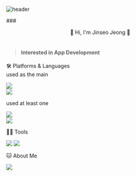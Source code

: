 ![header](https://capsule-render.vercel.app/api?type=waving&color=98AFC7&height=200&section=header&text=Tital%20wave&fontSize=50&fontColor=FFFFFF&fontAlignY=40)

###<center>👋 Hi, I'm Jinseo Jeong 👋</center> <br>

>#### Interested in App Development 

🛠️ Platforms & Languages <br>
  used as the main
  
  <img src="https://img.shields.io/badge/android-3DDC84?style=flat-square&logo=android&logoColor=white"/> <br>
  <img src="https://img.shields.io/badge/kotlin-7F52FF?style=flat-square&logo=kotlin&logoColor=white"/>

  used at least one

  <img src="https://img.shields.io/badge/unity-FFFFFF?style=flat-square&logo=unity&logoColor=black"/> <br>
  <img src="https://img.shields.io/badge/c++-00599C?style=flat-square&logo=cplusplus&logoColor=white"/> 

💪🏼 Tools 

<img src="https://img.shields.io/badge/GitHub-181717?style=flat-square&logo=GitHub&logoColor=white"/> <img src="https://img.shields.io/badge/notion-000000?style=flat-square&logo=notion&logoColor=white"/>

🐱 About Me

<img src="https://img.shields.io/badge/tistory-000000?style=flat-square&logo=tistory&logoColor=white"/>
